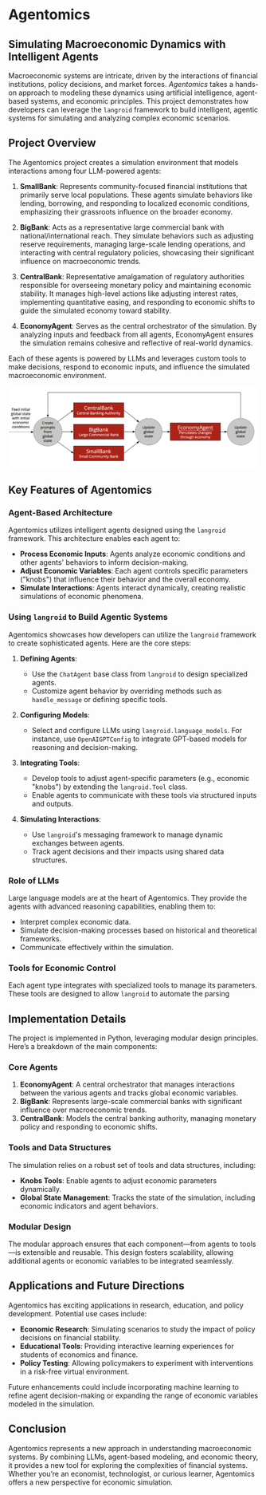 # Agentomics

## Simulating Macroeconomic Dynamics with Intelligent Agents

Macroeconomic systems are intricate, driven by the interactions of financial institutions, policy decisions, and market forces. *Agentomics* takes a hands-on approach to modeling these dynamics using artificial intelligence, agent-based systems, and economic principles. This project demonstrates how developers can leverage the `langroid` framework to build intelligent, agentic systems for simulating and analyzing complex economic scenarios.

## Project Overview

The Agentomics project creates a simulation environment that models interactions among four LLM-powered agents:

1. **SmallBank**: Represents community-focused financial institutions that primarily serve local populations. These agents simulate behaviors like lending, borrowing, and responding to localized economic conditions, emphasizing their grassroots influence on the broader economy.

2. **BigBank**: Acts as a representative large commercial bank with national/international reach. They simulate behaviors such as adjusting reserve requirements, managing large-scale lending operations, and interacting with central regulatory policies, showcasing their significant influence on macroeconomic trends.

3. **CentralBank**: Representative amalgamation of regulatory authorities responsible for overseeing monetary policy and maintaining economic stability. It manages high-level actions like adjusting interest rates, implementing quantitative easing, and responding to economic shifts to guide the simulated economy toward stability.

4. **EconomyAgent**: Serves as the central orchestrator of the simulation. By analyzing inputs and feedback from all agents, EconomyAgent ensures the simulation remains cohesive and reflective of real-world dynamics.


Each of these agents is powered by LLMs and leverages custom tools to make decisions, respond to economic inputs, and influence the simulated macroeconomic environment.

![Agentomics Diagram](agentomics_diagram.png)

## Key Features of Agentomics

### Agent-Based Architecture

Agentomics utilizes intelligent agents designed using the `langroid` framework. This architecture enables each agent to:

- **Process Economic Inputs**: Agents analyze economic conditions and other agents' behaviors to inform decision-making.
- **Adjust Economic Variables**: Each agent controls specific parameters ("knobs") that influence their behavior and the overall economy.
- **Simulate Interactions**: Agents interact dynamically, creating realistic simulations of economic phenomena.

### Using `langroid` to Build Agentic Systems

Agentomics showcases how developers can utilize the `langroid` framework to create sophisticated agents. Here are the core steps:

1. **Defining Agents**:
   - Use the `ChatAgent` base class from `langroid` to design specialized agents.
   - Customize agent behavior by overriding methods such as `handle_message` or defining specific tools.

2. **Configuring Models**:
   - Select and configure LLMs using `langroid.language_models`. For instance, use `OpenAIGPTConfig` to integrate GPT-based models for reasoning and decision-making.

3. **Integrating Tools**:
   - Develop tools to adjust agent-specific parameters (e.g., economic "knobs") by extending the `langroid.Tool` class.
   - Enable agents to communicate with these tools via structured inputs and outputs.

4. **Simulating Interactions**:
   - Use `langroid`'s messaging framework to manage dynamic exchanges between agents.
   - Track agent decisions and their impacts using shared data structures.


### Role of LLMs

Large language models are at the heart of Agentomics. They provide the agents with advanced reasoning capabilities, enabling them to:

- Interpret complex economic data.
- Simulate decision-making processes based on historical and theoretical frameworks.
- Communicate effectively within the simulation.

### Tools for Economic Control

Each agent type integrates with specialized tools to manage its parameters. These tools are designed to allow `langroid` to automate the parsing

## Implementation Details

The project is implemented in Python, leveraging modular design principles. Here’s a breakdown of the main components:

### Core Agents

1. **EconomyAgent**: A central orchestrator that manages interactions between the various agents and tracks global economic variables.
2. **BigBank**: Represents large-scale commercial banks with significant influence over macroeconomic trends.
3. **CentralBank**: Models the central banking authority, managing monetary policy and responding to economic shifts.

### Tools and Data Structures

The simulation relies on a robust set of tools and data structures, including:

- **Knobs Tools**: Enable agents to adjust economic parameters dynamically.
- **Global State Management**: Tracks the state of the simulation, including economic indicators and agent behaviors.

### Modular Design

The modular approach ensures that each component—from agents to tools—is extensible and reusable. This design fosters scalability, allowing additional agents or economic variables to be integrated seamlessly.

## Applications and Future Directions

Agentomics has exciting applications in research, education, and policy development. Potential use cases include:

- **Economic Research**: Simulating scenarios to study the impact of policy decisions on financial stability.
- **Educational Tools**: Providing interactive learning experiences for students of economics and finance.
- **Policy Testing**: Allowing policymakers to experiment with interventions in a risk-free virtual environment.

Future enhancements could include incorporating machine learning to refine agent decision-making or expanding the range of economic variables modeled in the simulation.

## Conclusion

Agentomics represents a new approach in understanding macroeconomic systems. By combining LLMs, agent-based modeling, and economic theory, it provides a new tool for exploring the complexities of financial systems. Whether you’re an economist, technologist, or curious learner, Agentomics offers a new perspective for economic simulation.
